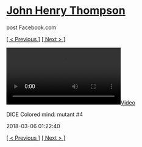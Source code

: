 # [John Henry Thompson](../README.md)
post Facebook.com

[[ < Previous ]](2018-03-18-1.md) [[ Next > ]](2018-03-06-2.md)

[![](../media/2018-03-06/DICE-Colored-mind-mutant-4.mp4)](../README.md)

DICE Colored mind: mutant #4

2018-03-06 01:22:40

[[ < Previous ]](2018-03-18-1.md) [[ Next > ]](2018-03-06-2.md)